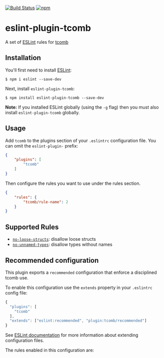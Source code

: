 [![Build Status](https://drone.our.buildo.io/api/badges/buildo/eslint-plugin-tcomb/status.svg)](https://drone.our.buildo.io/buildo/eslint-plugin-tcomb) [![npm](https://img.shields.io/npm/v/eslint-plugin-tcomb.svg?maxAge=2592000)](https://www.npmjs.com/package/eslint-plugin-tcomb)

# eslint-plugin-tcomb

A set of [ESLint](http://eslint.org) rules for [tcomb](https://github.com/gcanti/tcomb)

## Installation

You'll first need to install [ESLint](http://eslint.org):

```
$ npm i eslint --save-dev
```

Next, install `eslint-plugin-tcomb`:

```
$ npm install eslint-plugin-tcomb --save-dev
```

**Note:** If you installed ESLint globally (using the `-g` flag) then you must also install `eslint-plugin-tcomb` globally.

## Usage

Add `tcomb` to the plugins section of your `.eslintrc` configuration file. You can omit the `eslint-plugin-` prefix:

```json
{
    "plugins": [
        "tcomb"
    ]
}
```


Then configure the rules you want to use under the rules section.

```json
{
    "rules": {
        "tcomb/rule-name": 2
    }
}
```

## Supported Rules

* [`no-loose-structs`](docs/rules/no-loose-structs.md): disallow loose structs
* [`no-unnamed-types`](docs/rules/no-unnamed-types.md): disallow types without names

## Recommended configuration

This plugin exports a `recommended` configuration that enforce a disciplined tcomb use.

To enable this configuration use the `extends` property in your `.eslintrc` config file:

```js
{
  "plugins": [
    "tcomb"
  ],
  "extends": ["eslint:recommended", "plugin:tcomb/recommended"]
}
```

See [ESLint documentation](http://eslint.org/docs/user-guide/configuring#extending-configuration-files) for more information about extending configuration files.

The rules enabled in this configuration are:
